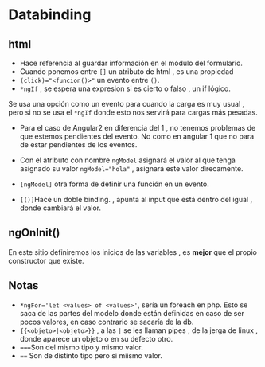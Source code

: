 # Databinding 

## html

* Hace referencia al guardar información en el módulo del formulario.
* Cuando ponemos entre `[]` un atributo de html , es una propiedad
* `(click)="<funcion()>"` un evento entre `()`.
* `*ngIf` , se espera una expresion si es cierto o falso , un if lógico.

Se usa una opción como un evento para cuando la carga es muy usual , pero si no 
se usa el `*ngIf` donde esto nos servirá para cargas más pesadas.

* Para el caso de Angular2 en diferencia del 1 , no tenemos problemas de que 
estemos pendientes del evento. No como en angular 1 que no para de estar pendientes
de los eventos.

* Con el atributo con nombre `ngModel` asignará el valor al que tenga asignado su
valor `ngModel="hola"` , asignará este valor direcamente.
* `[ngModel]` otra forma de definir una función en un evento.
* `[()]`Hace un doble binding. , apunta al input que está dentro del igual , donde
cambiará el valor.

## ngOnInit()

En este sitio definiremos los inicios de las variables , es **mejor** que el propio
constructor que existe.


## Notas

* `*ngFor='let <values> of <values>'`, sería un foreach en php. Esto se saca de las 
partes del modelo donde están definidas en caso de ser pocos valores, en caso contrario
se sacaría de la db.
* `{{<objeto>|<objeto>}}` , a las `|` se les llaman pipes , de la jerga de linux , 
donde aparece un objeto o en su defecto otro.
* `===`Son del mismo tipo y mismo valor.
* `==` Son de distinto tipo pero si miismo valor.